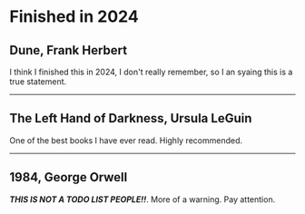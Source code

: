# Finished in 2024

## **Dune**, Frank Herbert

I think I finished this in 2024, I don't really remember, so I an syaing this is
a true statement.

---

## **The Left Hand of Darkness**, Ursula LeGuin

One of the best books I have ever read. Highly recommended.

---

## **1984**, George Orwell

***THIS IS NOT A TODO LIST PEOPLE!!***. More of a warning. Pay attention.
